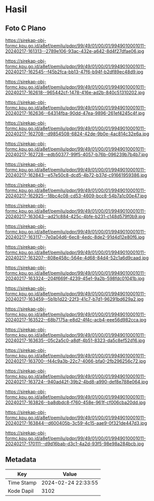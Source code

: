 # Hasil

## Foto C Plano

https://sirekap-obj-formc.kpu.go.id/a8ef/pemilu/pdpr/99/49/01/00/01/9949010001011-20240217-161313--2789e106-93ac-432e-a642-8d4f27dfae06.jpg

https://sirekap-obj-formc.kpu.go.id/a8ef/pemilu/pdpr/99/49/01/00/01/9949010001011-20240217-162545--f45b2fca-bb13-47f6-b94f-b2df89ec48d9.jpg

https://sirekap-obj-formc.kpu.go.id/a8ef/pemilu/pdpr/99/49/01/00/01/9949010001011-20240217-162618--965442cf-1478-416e-ad2b-840c51310202.jpg

https://sirekap-obj-formc.kpu.go.id/a8ef/pemilu/pdpr/99/49/01/00/01/9949010001011-20240217-162636--64314fba-90dd-47ea-9896-261ef4245c4f.jpg

https://sirekap-obj-formc.kpu.go.id/a8ef/pemilu/pdpr/99/49/01/00/01/9949010001011-20240217-162708--d9854508-6824-42de-9b0e-4ac814c32e6a.jpg

https://sirekap-obj-formc.kpu.go.id/a8ef/pemilu/pdpr/99/49/01/00/01/9949010001011-20240217-162728--edb50377-99f5-4057-b76b-096239b7b4b7.jpg

https://sirekap-obj-formc.kpu.go.id/a8ef/pemilu/pdpr/99/49/01/00/01/9949010001011-20240217-162843--e57e50c8-dcd5-4b72-b37d-c91661959386.jpg

https://sirekap-obj-formc.kpu.go.id/a8ef/pemilu/pdpr/99/49/01/00/01/9949010001011-20240217-162925--18bc4c08-cd53-4609-bcc8-54b7a1c00e47.jpg

https://sirekap-obj-formc.kpu.go.id/a8ef/pemilu/pdpr/99/49/01/00/01/9949010001011-20240217-163043--ad21c884-425c-4bfe-b231-c148d579f0b9.jpg

https://sirekap-obj-formc.kpu.go.id/a8ef/pemilu/pdpr/99/49/01/00/01/9949010001011-20240217-163117--7e0a04d6-6ec8-4edc-8de2-91d4d12e80f6.jpg

https://sirekap-obj-formc.kpu.go.id/a8ef/pemilu/pdpr/99/49/01/00/01/9949010001011-20240217-163207--808e458c-564e-4d68-84d4-52c1a6d9caad.jpg

https://sirekap-obj-formc.kpu.go.id/a8ef/pemilu/pdpr/99/49/01/00/01/9949010001011-20240217-163324--204f669f-4239-45e1-9a2b-598fdc01041b.jpg

https://sirekap-obj-formc.kpu.go.id/a8ef/pemilu/pdpr/99/49/01/00/01/9949010001011-20240217-163459--5b1b1d22-22f3-41c7-b7d1-96291bd629a2.jpg

https://sirekap-obj-formc.kpu.go.id/a8ef/pemilu/pdpr/99/49/01/00/01/9949010001011-20240217-163522--68b7175a-e8d2-4f4c-acb4-eee56d982cca.jpg

https://sirekap-obj-formc.kpu.go.id/a8ef/pemilu/pdpr/99/49/01/00/01/9949010001011-20240217-163635--05c2a5c0-a8df-4b51-8323-da5c8ef52d16.jpg

https://sirekap-obj-formc.kpu.go.id/a8ef/pemilu/pdpr/99/49/01/00/01/9949010001011-20240217-163700--f44c9a3b-22c7-4066-bfa0-2fb296256c72.jpg

https://sirekap-obj-formc.kpu.go.id/a8ef/pemilu/pdpr/99/49/01/00/01/9949010001011-20240217-163724--940ad42f-39b2-4bd8-a990-def8e788e064.jpg

https://sirekap-obj-formc.kpu.go.id/a8ef/pemilu/pdpr/99/49/01/00/01/9949010001011-20240217-163826--ba8dbdc8-f760-458e-961f-cf006cba20dd.jpg

https://sirekap-obj-formc.kpu.go.id/a8ef/pemilu/pdpr/99/49/01/00/01/9949010001011-20240217-163844--d600405b-3c59-4c15-aae9-0f321de447d3.jpg

https://sirekap-obj-formc.kpu.go.id/a8ef/pemilu/pdpr/99/49/01/00/01/9949010001011-20240217-170111--d9d16bab-d3c1-4a2d-93f5-98e98a284bcb.jpg


## Metadata

| Key        | Value               |
| ---------- | ------------------- |
| Time Stamp | 2024-02-24 22:33:55 |
| Kode Dapil | 3102                |



